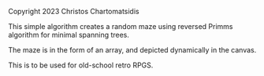 Copyright 2023 Christos Chartomatsidis

This simple algorithm creates a random maze using reversed Primms algorithm for minimal spanning trees.

The maze is in the form of an array, and depicted dynamically in the canvas.

This is to be used for old-school retro RPGS.